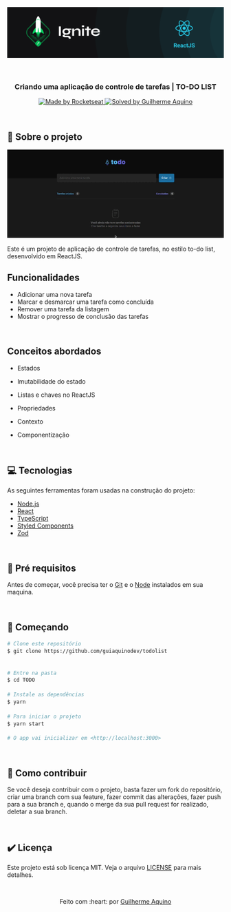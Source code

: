 <div align="center" id="top"> 
  <img src="./.github/ignite.png" alt="Criando uma Todo List" />

&#xa0;

</div>

<h3 align="center">
  Criando uma aplicação de controle de tarefas | TO-DO LIST
</h3>

<p align="center">
  <a href="https://rocketseat.com.br">
    <img alt="Made by Rocketseat" src="https://img.shields.io/badge/made%20by-Rocketseat-%2306b656?style=flat-square">
  </a>
  
  <a href="https://www.linkedin.com/in/dev-guilherme-aquino/">
    <img alt="Solved by Guilherme Aquino" src="https://img.shields.io/badge/solved%20by-Guilherme%20Aquino-%2306b656?style=flat-square">
  </a>
</p>

&#xa0;

## :rocket: Sobre o projeto

 <p align="center">
 <img src="./.github/todo.gif" alt="Criando uma Todo List"/>
 </p>
 
Este é um projeto de aplicação de controle de tarefas, no estilo to-do list, desenvolvido em ReactJS.


## Funcionalidades

- Adicionar uma nova tarefa
- Marcar e desmarcar uma tarefa como concluída
- Remover uma tarefa da listagem
- Mostrar o progresso de conclusão das tarefas

&#xa0;

## Conceitos abordados

- Estados
- Imutabilidade do estado
- Listas e chaves no ReactJS
- Propriedades
- Contexto
- Componentização

  &#xa0;

## 💻 Tecnologias

As seguintes ferramentas foram usadas na construção do projeto:

- [Node.js](https://nodejs.org/en/)
- [React](https://pt-br.reactjs.org/)
- [TypeScript](https://www.typescriptlang.org/)
- [Styled Components](https://styled-components.com/)
- [Zod](https://zod.dev/)

&#xa0;

## :memo: Pré requisitos

Antes de começar, você precisa ter o [Git](https://git-scm.com) e o [Node](https://nodejs.org/en/) instalados em sua maquina.

&#xa0;

## :wrench: Começando

```bash
# Clone este repositório
$ git clone https://github.com/guiaquinodev/todolist


# Entre na pasta
$ cd TODO

# Instale as dependências
$ yarn

# Para iniciar o projeto
$ yarn start

# O app vai inicializar em <http://localhost:3000>
```

&#xa0;

## :thinking: Como contribuir

Se você deseja contribuir com o projeto, basta fazer um fork do repositório, criar uma branch com sua feature, fazer commit das alterações, fazer push para a sua branch e, quando o merge da sua pull request for realizado, deletar a sua branch.

&#xa0;

## ✔️ Licença

Este projeto está sob licença MIT. Veja o arquivo [LICENSE](LICENSE.md) para mais detalhes.

&#xa0;

<div align="center">
Feito com :heart: por <a href="https://github.com/guiaquinodev" target="_blank">Guilherme Aquino</a>
</div>
